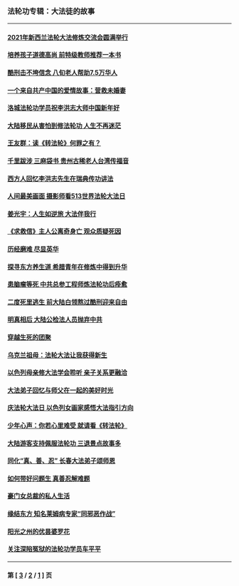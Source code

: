 ### 法轮功专辑：大法徒的故事
---
#### [2021年新西兰法轮大法修炼交流会圆满举行](../../pages/nf1147481/n13033149.md?06290430) 
#### [培养孩子道德高尚 前特级教师推荐一本书](../../pages/nf1147481/n12938640.md?06290430) 
#### [酷刑击不垮信念 八旬老人帮助7.5万华人](../../pages/nf1147481/n12880712.md?06290430) 
#### [一个来自共产中国的爱情故事：营救未婚妻](../../pages/nf1147481/n12778386.md?06290430) 
#### [洛城法轮功学员祝李洪志大师中国新年好](../../pages/nf1147481/n12724685.md?06290430) 
#### [大陆移民从害怕到修法轮功 人生不再迷茫](../../pages/nf1147481/n12414325.md?06290430) 
#### [王友群：读《转法轮》何罪之有？](../../pages/nf1147481/n12408647.md?06290430) 
#### [千里跋涉 三麻袋书 贵州古稀老人台湾传福音](../../pages/nf1147481/n12198750.md?06290430) 
#### [西方人回忆李洪志先生在瑞典传功讲法](../../pages/nf1147481/n12099607.md?06290430) 
#### [人间最美画面 摄影师看513世界法轮大法日](../../pages/nf1147481/n12094118.md?06290430) 
#### [姜光宇：人生如逆旅 大法伴我行](../../pages/nf1147481/n12088664.md?06290430) 
#### [《求救信》主人公离奇身亡 观众质疑死因](../../pages/nf1147481/n11845215.md?06290430) 
#### [历经磨难 尽显英华](../../pages/nf1147481/n11723297.md?06290430) 
#### [探寻东方养生道 希腊青年在修炼中得到升华](../../pages/nf1147481/n11494502.md?06290430) 
#### [患脑瘤等死 中共总参工程师炼法轮功后痊愈](../../pages/nf1147481/n11466682.md?06290430) 
#### [二度死里逃生 前大陆白领熬过酷刑迎来自由](../../pages/nf1147481/n11368594.md?06290430) 
#### [明真相后 大陆公检法人员抛弃中共](../../pages/nf1147481/n11358618.md?06290430) 
#### [穿越生死的团聚](../../pages/nf1147481/n11258922.md?06290430) 
#### [乌克兰祖母：法轮大法让我获得新生](../../pages/nf1147481/n11269457.md?06290430) 
#### [以色列母亲修大法学会聆听 亲子关系更融洽](../../pages/nf1147481/n11268195.md?06290430) 
#### [大法弟子回忆与师父在一起的美好时光](../../pages/nf1147481/n11267759.md?06290430) 
#### [庆法轮大法日 以色列女画家感悟大法指引方向](../../pages/nf1147481/n11267735.md?06290430) 
#### [少年心声：你若心里难受 就请看《转法轮》](../../pages/nf1147481/n11267496.md?06290430) 
#### [大陆游客支持佩服法轮功 三退景点故事多](../../pages/nf1147481/n11267378.md?06290430) 
#### [同化“真、善、忍” 长春大法弟子颂师恩](../../pages/nf1147481/n11266497.md?06290430) 
#### [如何带好问题生 真善忍解难题](../../pages/nf1147481/n11243655.md?06290430) 
#### [豪门女总裁的私人生活](../../pages/nf1147481/n10127794.md?06290430) 
#### [缘结东方 知名莱姆病专家“同邪恶作战”](../../pages/nf1147481/n10682468.md?06290430) 
#### [阳光之州的优昙婆罗花](../../pages/nf1147481/n10546697.md?06290430) 
#### [关注深陷冤狱的法轮功学员车平平](../../pages/nf1147481/n10146883.md?06290430) 

---
#### 第 [ [3](./3.md?06290430) / [2](./2.md?06290430) / [1](./1.md?06290430) ] 页
